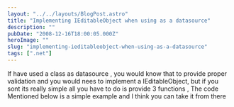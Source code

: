 ```yaml
---
layout: "../../layouts/BlogPost.astro"
title: "Implementing IEditableObject when using as a datasource"
description: ""
pubDate: "2008-12-16T18:00:05.000Z"
heroImage: ""
slug: "implementing-ieditableobject-when-using-as-a-datasource"
tags: [".net"]
---
```


If have used a class as datasource , you would know that to provide proper validation and you would nees to implement a IEditableObject, but if you sont its really simple all you have to do is provide 3 functions , The code Mentioned below is a simple example and I think you can take it from there
<script src="https://gist.github.com/nareshjois/7896000.js"></script>
